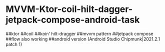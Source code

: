# MVVM-Ktor-coil-hilt-dagger-jetpack-compose-android-task

##ktor
##coil
##koin' hilt-dragger
##mvvm pattern
##jetpack compose
##flow also working
##android version (Android Studio Chipmunk|2021.2.1 patch 1)
